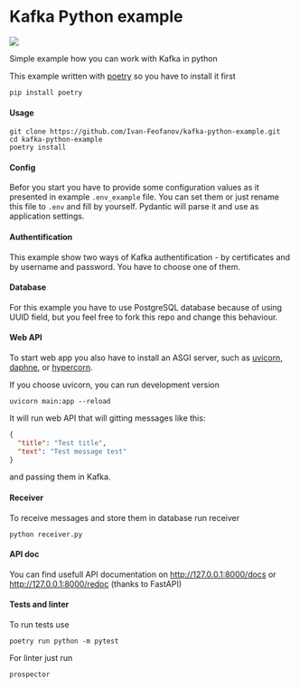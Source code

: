 # Kafka Python example
![](https://github.com/Ivan-Feofanov/kafka-python-example/workflows/validate/badge.svg)

Simple example how you can work with Kafka in python

This example written with [poetry](https://python-poetry.org) so you
have to install it first
```shell
pip install poetry
```
#### Usage
```shell
git clone https://github.com/Ivan-Feofanov/kafka-python-example.git
cd kafka-python-example
poetry install
```
#### Config
Befor you start you have to provide some configuration values
as it presented in example `.env_example` file. You can set them
or just rename this file to `.env` and fill by yourself.
Pydantic will parse it and use as application settings.

#### Authentification
This example show two ways of Kafka authentification - by certificates
and by username and password. You have to choose one of them.

#### Database
For this example you have to use PostgreSQL database 
because of using UUID field, but you feel free to fork 
this repo and change this behaviour.

#### Web API
To start web app you also have to install an ASGI server, 
such as [uvicorn](http://www.uvicorn.org),
[daphne](https://github.com/django/daphne/), 
or [hypercorn](https://pgjones.gitlab.io/hypercorn/).

If you choose uvicorn, you can run development version
```shell
uvicorn main:app --reload
```
It will run web API that will gitting messages like this:
```json
{
  "title": "Test title",
  "text": "Test message test"
}
```
and passing them in Kafka.

#### Receiver
To receive messages and store them in database
run receiver
```shell
python receiver.py
```

#### API doc
You can find usefull API documentation
on http://127.0.0.1:8000/docs or http://127.0.0.1:8000/redoc
(thanks to FastAPI)


#### Tests and linter
To run tests use
```shell
poetry run python -m pytest
```
For linter just run
```shell
prospector
```
